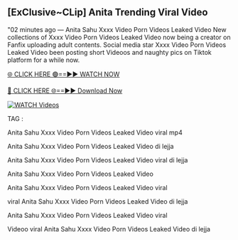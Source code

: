 ## [ExClusive~CLip] Anita Trending Viral Video


"02 minutes ago —  Anita Sahu Xxxx Video Porn Videos Leaked Video New collections of   Xxxx Video Porn Videos Leaked Video now being a creator on Fanfix uploading adult contents. Social media star   Xxxx Video Porn Videos Leaked Video been posting short Videoos and naughty pics on Tiktok platform for a while now.


[🌐 CLICK HERE 🟢==►► WATCH NOW](https://cutt.ly/mrqM9kNd)

[🔴 CLICK HERE 🌐==►► Download Now](https://cutt.ly/mrqM9kNd)

[![WATCH Videos](https://i.imgur.com/dJHk4Zq.gif)](https://cutt.ly/mrqM9kNd)


TAG :

Anita Sahu Xxxx Video Porn Videos Leaked Video viral mp4

Anita Sahu Xxxx Video Porn Videos Leaked Video di lejja

Anita Sahu Xxxx Video Porn Videos Leaked Video viral di lejja

Anita Sahu Xxxx Video Porn Videos Leaked Video

Anita Sahu Xxxx Video Porn Videos Leaked Video viral

viral Anita Sahu Xxxx Video Porn Videos Leaked Video di lejja

Anita Sahu Xxxx Video Porn Videos Leaked Video viral

Videoo viral Anita Sahu Xxxx Video Porn Videos Leaked Video di lejja
